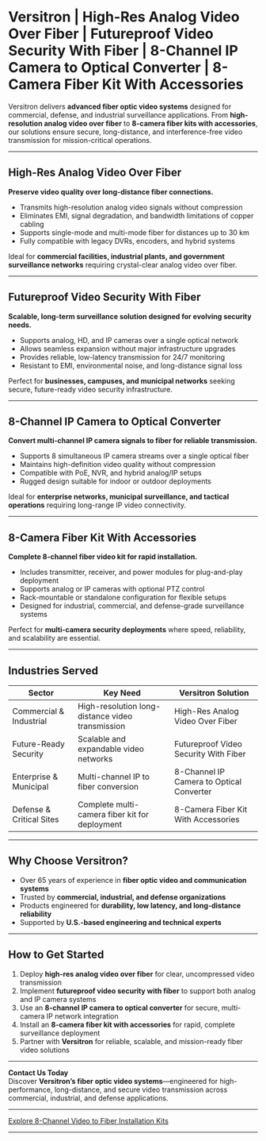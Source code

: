 # Versitron | High-Res Analog Video Over Fiber | Futureproof Video Security With Fiber | 8-Channel IP Camera to Optical Converter | 8-Camera Fiber Kit With Accessories

Versitron delivers **advanced fiber optic video systems** designed for commercial, defense, and industrial surveillance applications. From **high-resolution analog video over fiber** to **8-camera fiber kits with accessories**, our solutions ensure secure, long-distance, and interference-free video transmission for mission-critical operations.

---

## High-Res Analog Video Over Fiber

**Preserve video quality over long-distance fiber connections.**

- Transmits high-resolution analog video signals without compression  
- Eliminates EMI, signal degradation, and bandwidth limitations of copper cabling  
- Supports single-mode and multi-mode fiber for distances up to 30 km  
- Fully compatible with legacy DVRs, encoders, and hybrid systems  

Ideal for **commercial facilities, industrial plants, and government surveillance networks** requiring crystal-clear analog video over fiber.

---

## Futureproof Video Security With Fiber

**Scalable, long-term surveillance solution designed for evolving security needs.**

- Supports analog, HD, and IP cameras over a single optical network  
- Allows seamless expansion without major infrastructure upgrades  
- Provides reliable, low-latency transmission for 24/7 monitoring  
- Resistant to EMI, environmental noise, and long-distance signal loss  

Perfect for **businesses, campuses, and municipal networks** seeking secure, future-ready video security infrastructure.

---

## 8-Channel IP Camera to Optical Converter

**Convert multi-channel IP camera signals to fiber for reliable transmission.**

- Supports 8 simultaneous IP camera streams over a single optical fiber  
- Maintains high-definition video quality without compression  
- Compatible with PoE, NVR, and hybrid analog/IP setups  
- Rugged design suitable for indoor or outdoor deployments  

Ideal for **enterprise networks, municipal surveillance, and tactical operations** requiring long-range IP video connectivity.

---

## 8-Camera Fiber Kit With Accessories

**Complete 8-channel fiber video kit for rapid installation.**

- Includes transmitter, receiver, and power modules for plug-and-play deployment  
- Supports analog or IP cameras with optional PTZ control  
- Rack-mountable or standalone configuration for flexible setups  
- Designed for industrial, commercial, and defense-grade surveillance systems  

Perfect for **multi-camera security deployments** where speed, reliability, and scalability are essential.

---

## Industries Served

| Sector                   | Key Need                                           | Versitron Solution                                         |
|---------------------------|---------------------------------------------------|------------------------------------------------------------|
| Commercial & Industrial   | High-resolution long-distance video transmission | High-Res Analog Video Over Fiber                             |
| Future-Ready Security     | Scalable and expandable video networks            | Futureproof Video Security With Fiber                       |
| Enterprise & Municipal    | Multi-channel IP to fiber conversion             | 8-Channel IP Camera to Optical Converter                    |
| Defense & Critical Sites  | Complete multi-camera fiber kit for deployment   | 8-Camera Fiber Kit With Accessories                         |

---

## Why Choose Versitron?

- Over 65 years of experience in **fiber optic video and communication systems**  
- Trusted by **commercial, industrial, and defense organizations**  
- Products engineered for **durability, low latency, and long-distance reliability**  
- Supported by **U.S.-based engineering and technical experts**  

---

## How to Get Started

1. Deploy **high-res analog video over fiber** for clear, uncompressed video transmission  
2. Implement **futureproof video security with fiber** to support both analog and IP camera systems  
3. Use an **8-channel IP camera to optical converter** for secure, multi-camera IP network integration  
4. Install an **8-camera fiber kit with accessories** for rapid, complete surveillance deployment  
5. Partner with **Versitron** for reliable, scalable, and mission-ready fiber video solutions  

---

**Contact Us Today**  
Discover **Versitron’s fiber optic video systems**—engineered for high-performance, long-distance, and secure video transmission across commercial, industrial, and defense applications.  

---

[Explore 8-Channel Video to Fiber Installation Kits](https://www.versitron.com/collections/8-channel-video-to-fiber-installation-kits)

---
